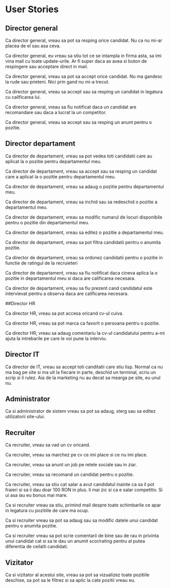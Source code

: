 # User Stories

## Director general

Ca director general, vreau sa pot sa resping orice candidat. Nu ca nu mi-ar
placea de el sau asa ceva.

Ca director general, eu vreau sa stiu tot ce se intampla in firma asta, sa imi
vina mail cu toate update-urile. Ar fi super daca as avea si buton de
respingere sau acceptare direct in mail.

Ca director general, vreau sa pot sa accept orice candidat. Nu ma gandesc la
rude sau prieteni. Nici prin gand nu mi-a trecut.

Ca director general, vreau sa accept sau sa resping un candidat in
legatura cu calificarea lui.

Ca director general, vreau sa fiu notificat daca un candidat are
recomandare sau daca a lucrat la un competitor.

Ca director general, vreau sa accept sau sa resping un anunt pentru o
pozitie.

## Director departament

Ca director de departament, vreau sa pot vedea toti candidatii care au
aplicat la o pozitie pentru departamentul meu.

Ca director de departament, vreau sa accept sau sa resping un candidat
care a aplicat la o pozitie pentru departamentul meu.

Ca director de departament, vreau sa adaug o pozitie pentru departamentul meu.

Ca director de departament, vreau sa inchid sau sa redeschid o pozitie a
departamentul meu.

Ca director de departament, vreau sa modific numarul de locuri disponibile
pentru o pozitie din departamentul meu.

Ca director de departament, vreau sa editez o pozitie a departamentul meu.

Ca director de departament, vreau sa pot filtra candidatii pentru o anumita
pozitie.

Ca director de departament, vreau sa ordonez candidatii pentru o pozitie in
functie de ratingul de la recruieteri

Ca director de departament, vreau sa fiu notificat daca cineva aplica
la o pozitie in departamentul meu si daca are calificarea necesara.

Ca director de departament, vreau sa fiu prezent cand candidatul este
intervievat pentru a observa daca are calificarea necesara.

##Director HR

Ca director HR, vreau sa pot accesa oricand cv-ul cuiva.

Ca director HR, vreau sa pot marca ca favorit o persoana pentru o
pozitie.

Ca director HR, vreau sa adaug comentariu la cv-ul candidatului pentru
a-mi ajuta la intrebarile pe care le voi pune la interviu.

## Director IT

Ca director de IT, vreau sa accept toti canditatii care stiu lisp. Normal ca nu
ma bag pe site si ma uit la fiecare in parte, deschid un terminal, scriu un
scrip si il rulez. Aia de la marketing nu au decat sa mearga pe site, eu unul
nu.

## Administrator

Ca si administrator de sistem vreau sa pot sa adaug, sterg sau sa editez
utilizatorii site-ului.

## Recruiter

Ca recruiter, vreau sa vad un cv oricand.

Ca recruiter, vreau sa marchez pe cv ce imi place si ce nu imi place.

Ca recruiter, vreau sa anunt un job pe retele sociale sau in ziar.

Ca recruiter, vreau sa recomand un candidat pentru o pozitie.

Ca recruiter, vreau sa stiu cat salar a avut candidatul inainte ca sa il pot
fraieri si sa ii dau doar 100 RON in plus. Ii mai zic si ca e salar competitiv.
Si ui asa iau eu bonus mai mare.

Ca si recruiter vreau sa stiu, primind mail despre toate schimbarile ce apar in
legatura cu pozitiile de care ma ocup.

Ca si recruiter vreau sa pot sa adaug sau sa modific datele unui candidat pentru
o anumita pozitie.

Ca si recruiter vreau sa pot scrie comentarii de bine sau de rau in privinta
unui candidat cat si sa le dau un anumit scor/rating pentru al putea diferentia
de ceilalti candidati.

## Vizitator

Ca si vizitator al acestui site, vreau sa pot sa vizualizez toate pozitiile
deschise, sa pot sa le filtrez si sa aplic la cate pozitii vreau eu.
